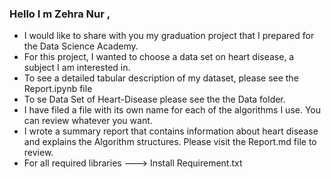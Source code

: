###  Hello I m Zehra Nur ,

- I would like to share with you my graduation project that I prepared for the Data Science Academy.
- For this project, I wanted to choose a data set on heart disease, a subject I am interested in.
- To see a detailed tabular description of my dataset, please see the  Report.ipynb file
- To se  Data Set  of Heart-Disease  please see the the Data  folder.
- I have filed a file with its own name for each of the algorithms I use. You can review whatever you want.
- I wrote a summary report that contains information about heart disease and explains the Algorithm structures. Please visit the   Report.md  file to review.
- For all required libraries ---> Install Requirement.txt

